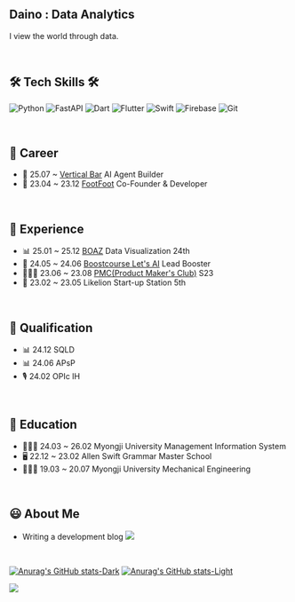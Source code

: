 ## Daino : Data Analytics

I view the world through data.

<br>

## 🛠️ Tech Skills 🛠️
![Python](https://img.shields.io/badge/Python-0175C2?style=flat-square&logo=Python&logoColor=white)
![FastAPI](https://img.shields.io/badge/FastAPI-0175C2?style=flat-square&logo=Python&logoColor=white)
![Dart](https://img.shields.io/badge/Dart-0175C2?style=flat-square&logo=Dart&logoColor=white)
![Flutter](https://img.shields.io/badge/Flutter-53B7F7?style=flat-square&logo=Flutter&logoColor=white) 
![Swift](https://img.shields.io/badge/Swift-FA7343?style=flat-square&logo=Swift&logoColor=white)
![Firebase](https://img.shields.io/badge/Firebase-2C394B?style=flat-square&logo=Firebase&logoColor=FFCA28)
![Git](https://img.shields.io/badge/Git-F05032?style=flat-square&logo=Git&logoColor=white) 

<br>

## 🚴 Career
- 🍫 25.07 ~ [Vertical Bar](https://vertical.bar) AI Agent Builder
- 🏢 23.04 ~ 23.12 [FootFoot](https://nomadmap.co.kr) Co-Founder & Developer
  
<br>

## 🙋 Experience
- 📊 25.01 ~ 25.12 [BOAZ](https://www.bigdataboaz.com/) Data Visualization 24th
- 🤖 24.05 ~ 24.06 [Boostcourse Let's AI](https://www.boostcourse.org/certificate/A20240626-799133?langCode=en) Lead Booster
- 🧑🏻‍💻 23.06 ~ 23.08 [PMC(Product Maker's Club)](https://disquiet.io/club/makerhouse) S23
- 🚀 23.02 ~ 23.05 Likelion Start-up Station 5th
  
<br>

## 🪪 Qualification
- 📊 24.12 SQLD
- 📊 24.06 APsP
- 🎙️ 24.02 OPIc IH 

<br>

## 📝 Education
- 👨🏻‍🎓 24.03 ~ 26.02 Myongji University Management Information System
- 🖥 22.12 ~ 23.02 Allen Swift Grammar Master School
- 👨🏻‍🎓 19.03 ~ 20.07 Myongji University Mechanical Engineering
   
<br>

## 😃 About Me
- Writing a development blog 
<a href="https://daino.tistory.com/"><img src="https://img.shields.io/badge/Tistory%20Blog-F05A22?style=flat-square&logo=Tistory&logoColor=white&link=https://daino.tistory.com/"/></a>

<br>

[![Anurag's GitHub stats-Dark](https://github-readme-stats.vercel.app/api?username=DainoJung&show_icons=true&theme=dark#gh-dark-mode-only)](https://github.com/anuraghazra/github-readme-stats#gh-dark-mode-only)
[![Anurag's GitHub stats-Light](https://github-readme-stats.vercel.app/api?username=DainoJung&show_icons=true&theme=default#gh-light-mode-only)](https://github.com/anuraghazra/github-readme-stats#gh-light-mode-only)

<a href="https://hits.seeyoufarm.com"><img src="https://hits.seeyoufarm.com/api/count/incr/badge.svg?url=https%3A%2F%2Fgithub.com%2FDainoJung&count_bg=%2379C83D&title_bg=%23555555&icon=&icon_color=%23E7E7E7&title=hits&edge_flat=false"/></a>
